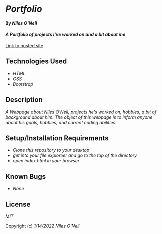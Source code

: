 # _Portfolio_

#### By _**Niles O'Neil**_

#### _A Portfolio of projects I've worked on and a bit about me_

[Link to hosted site](https://nilesoneil.github.io/portfolio/)

## Technologies Used

* _HTML_
* _CSS_
* _Bootstrap_

## Description

_A Webpage about Niles O'Neil, projects he's worked on, hobbies, a bit of background about him. The object of this webpage is to inform anyone about his goals, hobbies, and current coding abilities._

## Setup/Installation Requirements

* _Clone this repository to your desktop_
* _get into your file exploreer and go to the top of the directory_
* _open index.html in your browser_

## Known Bugs

* _None_

## License

_MIT_

Copyright (c) _1/14/2022_ _Niles O'Neil_